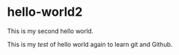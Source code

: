 # hello-world2
This is my second hello world.

This is my *test* of hello world again to learn git and Github.
